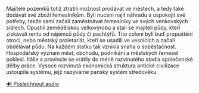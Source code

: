 
Majitelé pozemků totiž ztratili možnost prodávat ve městech, a tedy také dodávat své zboží řemeslníkům. Byli nuceni najít náhradu a uspokojit své potřeby, takže sami začali zaměstnávat řemeslníky ve svých venkovských sídlech. Opustili zemědělskou velkovýrobu a stali se majiteli půdy, kteří získávali rentu od nájemců půdy či pachtýřů. Tito coloni byli buď propuštění otroci, nebo městský proletariát, kteří se usadili ve vesnicích a začali obdělávat půdu. Na každém statku tak vznikla snaha o soběstačnost. Hospodářský význam měst, obchodu, podnikání a městských řemesel poklesl. Itálie a provincie se vrátily do méně rozvinutého stadia společenské dělby práce. Vysoce rozvinutá ekonomická struktura antické civilizace ustoupila systému, jejž nazýváme panský systém středověku.

[🔊 Poslechnout audio](/data/7-paragraphs/audio/chapter_152/para_008-Majitel-pozemk-toti-ztratili-monost-prodvat-v.mp3)
